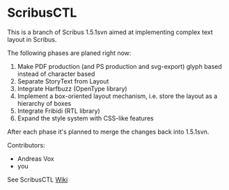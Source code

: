 # ScribusCTL

This is a branch of Scribus 1.5.1svn aimed at implementing complex text layout in Scribus.

The following phases are planed right now:

1. Make PDF production (and PS production and svg-export) glyph based instead of character based
2. Separate StoryText from Layout
3. Integrate Harfbuzz (OpenType library)
4. Implement a box-oriented layout mechanism, i.e. store the layout as a hierarchy of boxes
5. Integrate Fribidi (RTL library)
6. Expand the style system with CSS-like features

After each phase it's planned to merge the changes back into 1.5.1svn.


Contributors:
* Andreas Vox
* you

See ScribusCTL [Wiki](https://github.com/andreas-vox/ScribusCTL/wiki)
